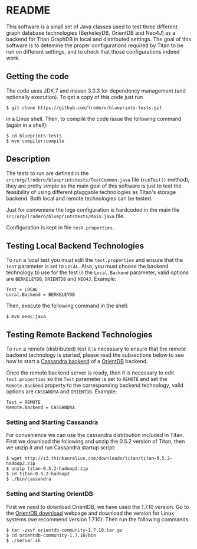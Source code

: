 # README #

This software is a small set of Java classes used to test three different graph database technologies (BerkeleyDB, OrientDB and Neo4J) as a backend for Titan GraphDB in local and distributed settings. The goal of this software is to detemine the proper configurations required by Titan to be run on different settings, and to check that those configurations indeed work.

## Getting the code

The code uses JDK 7 and maven 3.0.3 for dependency management (and optionally execution). To get a copy of this code just run
```
$ git clone https://github.com/lrodero/blueprints-tests.git
```
in a Linux shell. Then, to compile the code issue the following command (again in a shell):
```
$ cd blueprints-tests
$ mvn compiler:compile
```

## Description

The tests to run are defined in the `src/org/lrodero/blueprintstests/TestCommon.java` file (`runTest()` method), they are pretty simple as the main goal of this software is just to test the feasibility of using different pluggable technologies as Titan's storage backend. Both local and remote technologies can be tested.

Just for conveniene the logs configuration is hardcoded in the main file `src/org/lrodero/blueprintstests/Main.java` file.

Configuration is kept in file `test.properties`.

## Testing Local Backend Technologies
To run a local test you must edit the `test.properties` and ensure that the `Test` parameter is set to `LOCAL`. Also, you must choose the backend technology to use for the test in the `Local.Backend` parameter, valid options are `BERKELEYDB`, `ORIENTDB` and `NEO4J`. Example:
```properties
Test = LOCAL
Local.Backend = BERKELEYDB
```

Then, execute the following command in the shell:
```
$ mvn exec:java
``` 

## Testing Remote Backend Technologies
To run a remote (distributed) test it is necessary to ensure that the remote backend technology is started, please read the subsections below to see how to start a [Cassandra backend](#cassandra) of a [OrientDB](#orientdb) backend.

Once the remote backend server is ready, then it is necessary to edit `test.properties` so the `Test` parameter is set to `REMOTE` and set the `Remote.Backend` property to the corresponding backend technology, valid options are `CASSANDRA` and `ORIENTDB`. Example:
```properties
Test = REMOTE
Remote.Backend = CASSANDRA
```

### <a name="cassandra"/>Setting and Starting Cassandra
For convenience we can use the cassandra distribution included in Titan. First we download the following and unzip the 0.5.2 version of Titan, then we unzip it and run Cassandra startup script:
```
$ wget http://s3.thinkaurelius.com/downloads/titan/titan-0.5.2-hadoop2.zip
$ unzip titan-0.5.2-hadoop2.zip
$ cd titan-0.5.2-hadoop2
$ ./bin/cassandra
```

### <a name="orientdb"/>Setting and Starting OrientDB
First we need to download OrientDB, we have used the 1.7.10 version. Go to the [OrientDB download](http://www.orientechnologies.com/download/) webpage and download the version for Linux systems (we recommend version 1.7.10). Then run the following commands:
```
$ tar -zxvf orientdb-community-1.7.10.tar.gz
$ cd orientdb-community-1.7.10/bin
$ ./server.sh
```


